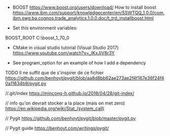 * BOOST
https://www.boost.org/users/download/
How to install boost
https://www.ibm.com/support/knowledgecenter/en/SSWTQQ_1.0.0/com.ibm.swg.ba.cognos.trade_analytics.1.0.0.doc/t_trd_installboost.html

* Set this environment variables:

BOOST_ROOT
C:\boost_1_70_0

* CMake in visual studio tutorial (Visual Studio 2017)
https://www.youtube.com/watch?v=_lKxJjV8r3Y


* See program_option for an example of how I add a dependency


TODO
Il ne suffit que de s'inspirer de ce fichier
https://github.com/benhoyt/pygit/blob/aa8d8bb62ae273ae2f4f167e36f24f40a11634b9/pygit.py



//.git/index
https://mincong-h.github.io/2018/04/28/git-index/


// info qu'on devrait stocker a la place (mais on met zero)
https://en.wikipedia.org/wiki/Stat_(system_call)


// Pygit
https://github.com/benhoyt/pygit/blob/master/pygit.py


// Pygit guide
https://benhoyt.com/writings/pygit/
